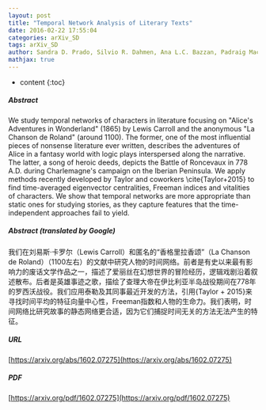 ```yaml
---
layout: post
title: "Temporal Network Analysis of Literary Texts"
date: 2016-02-22 17:55:04
categories: arXiv_SD
tags: arXiv_SD
author: Sandra D. Prado, Silvio R. Dahmen, Ana L.C. Bazzan, Padraig Mac Carron, Ralph Kenna
mathjax: true
---
```


* content
{:toc}

##### Abstract
We study temporal networks of characters in literature focusing on "Alice's Adventures in Wonderland" (1865) by Lewis Carroll and the anonymous "La Chanson de Roland" (around 1100). The former, one of the most influential pieces of nonsense literature ever written, describes the adventures of Alice in a fantasy world with logic plays interspersed along the narrative. The latter, a song of heroic deeds, depicts the Battle of Roncevaux in 778 A.D. during Charlemagne's campaign on the Iberian Peninsula. We apply methods recently developed by Taylor and coworkers \cite{Taylor+2015} to find time-averaged eigenvector centralities, Freeman indices and vitalities of characters. We show that temporal networks are more appropriate than static ones for studying stories, as they capture features that the time-independent approaches fail to yield.

##### Abstract (translated by Google)
我们在刘易斯·卡罗尔（Lewis Carroll）和匿名的“香格里拉香颂”（La Chanson de Roland）（1100左右）的文献中研究人物的时间网络。前者是有史以来最有影响力的废话文学作品之一，描述了爱丽丝在幻想世界的冒险经历，逻辑戏剧沿着叙述散布。后者是英雄事迹之歌，描绘了查理大帝在伊比利亚半岛战役期间在778年的罗西沃战役。我们应用泰勒及其同事最近开发的方法，引用{Taylor + 2015}来寻找时间平均的特征向量中心性，Freeman指数和人物的生命力。我们表明，时间网络比研究故事的静态网络更合适，因为它们捕捉时间无关的方法无法产生的特征。

##### URL
[https://arxiv.org/abs/1602.07275](https://arxiv.org/abs/1602.07275)

##### PDF
[https://arxiv.org/pdf/1602.07275](https://arxiv.org/pdf/1602.07275)

